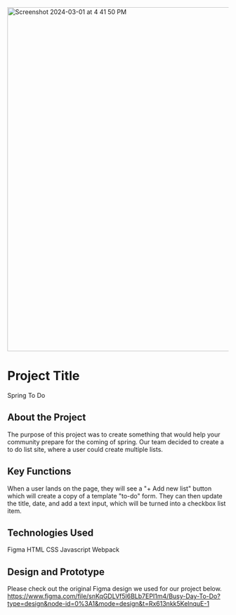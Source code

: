 <img width="783" alt="Screenshot 2024-03-01 at 4 41 50 PM" src="https://github.com/skovakina/spring-to-do/assets/99307602/1420a1aa-ec17-4654-a6b5-280b6b895902">

# Project Title #
Spring To Do

## About the Project ##
The purpose of this project was to create something that would help your community prepare for the coming of spring. Our team decided to create a to do list site, where a user could create multiple lists.

## Key Functions ##
When a user lands on the page, they will see a "+ Add new list" button which will create a copy of a template "to-do" form. They can then update the title, date, and add a text input, which will be turned into a checkbox list item.

## Technologies Used ##
Figma
HTML
CSS
Javascript
Webpack

## Design and Prototype ##
Please check out the original Figma design we used for our project below.
https://www.figma.com/file/snKqGDLVf5l6BLb7EPI1m4/Busy-Day-To-Do?type=design&node-id=0%3A1&mode=design&t=Rx613nkk5KelnquE-1

